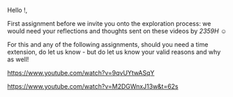 Hello <name>!, 

First assignment before we invite you onto the exploration process: we would need your reflections and thoughts sent on these videos by *<insert date> 2359H* ☺️

For this and any of the following assignments, should you need a time extension, do let us know - but do let us know your valid reasons and why as well!

https://www.youtube.com/watch?v=9qvUYtwASqY

https://www.youtube.com/watch?v=M2DGWnxJ13w&t=62s
